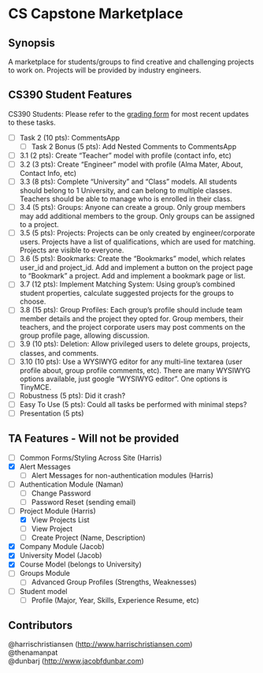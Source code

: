 # CS Capstone Marketplace

## Synopsis

A marketplace for students/groups to find creative and challenging projects to work on. Projects will be provided by industry engineers.  

## CS390 Student Features

CS390 Students: Please refer to the [grading form](https://docs.google.com/document/d/1owkuHpkWHiZVTyX7PPE0SZMQ5wUxfQFdkWwn8CsJHo0/edit?usp=sharing) for most recent updates to these tasks.

- [ ] Task 2 (10 pts): CommentsApp
	- [ ] Task 2 Bonus (5 pts): Add Nested Comments to CommentsApp
- [ ] 3.1 (2 pts): Create “Teacher” model with profile (contact info, etc)
- [ ] 3.2 (3 pts): Create “Engineer” model with profile (Alma Mater, About, Contact Info, etc)
- [ ] 3.3 (8 pts): Complete “University” and “Class” models. All students should belong to 1 University, and can belong to multiple classes. Teachers should be able to manage who is enrolled in their class.
- [ ] 3.4 (5 pts): Groups: Anyone can create a group. Only group members may add additional members to the group. Only groups can be assigned to a project.
- [ ] 3.5 (5 pts): Projects: Projects can be only created by engineer/corporate users. Projects have a list of qualifications, which are used for matching. Projects are visible to everyone.
- [ ] 3.6 (5 pts): Bookmarks: Create the “Bookmarks” model, which relates user_id and project_id. Add and implement a button on the project page to “Bookmark” a project. Add and implement a bookmark page or list.
- [ ] 3.7 (12 pts): Implement Matching System: Using group’s combined student properties, calculate suggested projects for the groups to choose.
- [ ] 3.8 (15 pts): Group Profiles: Each group’s profile should include team member details and the project they opted for. Group members, their teachers, and the project corporate users may post comments on the group profile page, allowing discussion.
- [ ] 3.9 (10 pts): Deletion: Allow privileged users to delete groups, projects, classes, and comments.
- [ ] 3.10 (10 pts): Use a WYSIWYG editor for any multi-line textarea (user profile about, group profile comments, etc). There are many WYSIWYG options available, just google “WYSIWYG editor”. One options is TinyMCE.
- [ ] Robustness (5 pts): Did it crash?
- [ ] Easy To Use (5 pts): Could all tasks be performed with minimal steps?
- [ ] Presentation (5 pts)

## TA Features - Will not be provided

- [ ] Common Forms/Styling Across Site (Harris)
- [X] Alert Messages
	- [ ] Alert Messages for non-authentication modules (Harris)
- [ ] Authentication Module (Naman)
	- [ ] Change Password
	- [ ] Password Reset (sending email)
- [ ] Project Module (Harris)
	- [X] View Projects List
	- [ ] View Project
	- [ ] Create Project (Name, Description)
- [X] Company Module (Jacob)
- [X] University Model (Jacob)
- [X] Course Model (belongs to University)
- [ ] Groups Module
	- [ ] Advanced Group Profiles (Strengths, Weaknesses)
- [ ] Student model
	- [ ] Profile (Major, Year, Skills, Experience Resume, etc)

## Contributors

@harrischristiansen (http://www.harrischristiansen.com)  
@thenamanpat  
@dunbarj (http://www.jacobfdunbar.com)
